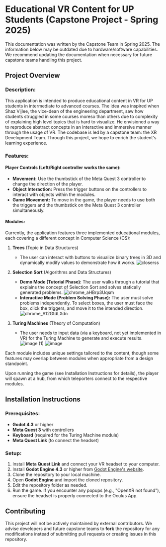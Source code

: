 # Educational VR Content for UP Students (Capstone Project - Spring 2025)

This documentation was written by the Capstone Team in Spring 2025. The information below may be outdated due to hardware/software capabilities. We recommend updating the documentation when necessary for future capstone teams handling this project.

## Project Overview

### Description:
This application is intended to produce educational content in VR for UP students in intermediate to advanced courses. The idea was inspired when Shaz Vijlee, the vice-dean of the engineering department, saw how students struggled in some courses moreso than others due to complexity of explaining high level topics that is hard to visualize. He envisioned a way to reproduce abstract concepts in an interactive and immersive manner through the usage of VR. The codebase is led by a capstone team: the XR Development Team. Through this project, we hope to enrich the student's learning experience.

### Features:

#### Player Controls (Left/Right controller works the same):
- **Movement:** Use the thumbstick of the Meta Quest 3 controller to change the direction of the player.
- **Object Interaction:** Press the trigger buttons on the controllers to interact with objects within the modules.
- **Game Movement:** To move in the game, the player needs to use both the triggers and the thumbstick on the Meta Quest 3 controller simultaneously.

#### Modules:
Currently, the application features three implemented educational modules, each covering a different concept in Computer Science (CS):

1. **Trees** (Topic in Data Structures)
   - The user can interact with buttons to visualize binary trees in 3D and dynamically modify values to demonstrate how it works.
     ![closerss](https://github.com/user-attachments/assets/70b6f399-d707-4b67-bd69-2520d6a6a023)

2. **Selection Sort** (Algorithms and Data Structures)
   - **Demo Mode (Tutorial Phase):** The user walks through a tutorial that explains the concept of Selection Sort and solves statically generated problems.
     ![chrome_aHBrp3Uqsm](https://github.com/user-attachments/assets/e069cb62-a58f-42b5-9cf0-31b05f4e4dce)
   - **Interactive Mode (Problem Solving Phase):** The user must solve problems independently. To select boxes, the user must face the box, click the triggers, and move it to the intended direction.
     ![chrome_A12GtdLXdn](https://github.com/user-attachments/assets/db27bf4c-c8c1-4ef0-9c52-352fbf256465)

3. **Turing Machines** (Theory of Computation)
   - The user needs to input data (via a keyboard, not yet implemented in VR) for the Turing Machine to generate and execute results.
   ![image (1)](https://github.com/user-attachments/assets/7683e048-d8eb-4492-b849-010168659dc9)
   ![image](https://github.com/user-attachments/assets/090b701d-124c-4d9b-abb8-5fd61e1c8da3)


Each module includes unique settings tailored to the content, though some features may overlap between modules when appropriate from a design standpoint.

Upon running the game (see Installation Instructions for details), the player will spawn at a hub, from which teleporters connect to the respective modules.


## Installation Instructions

### Prerequisites:
- **Godot 4.3** or higher
- **Meta Quest 3** with controllers
- **Keyboard** (required for the Turing Machine module)
- **Meta Quest Link** (to connect the headset)

### Setup:
1. Install **Meta Quest Link** and connect your VR headset to your computer.
2. Install **Godot Engine 4.3** or higher from [Godot Engine's website](https://godotengine.org/).
3. Clone the repository to your local machine.
4. Open **Godot Engine** and import the cloned repository.
5. Edit the repository folder as needed.
6. Run the game. If you encounter any popups (e.g., "OpenXR not found"), ensure the headset is properly connected to the Oculus App.

## Contributing

This project will not be actively maintained by external contributors. We advise developers and future capstone teams to **fork** the repository for any modifications instead of submitting pull requests or creating issues in this repository.


